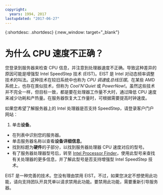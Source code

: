 ```yaml
---
copyright:
  years: 1994, 2017
lastupdated: "2017-06-27"
---
```


{:shortdesc: .shortdesc}
{:new_window: target="_blank"}

# 为什么 CPU 速度不正确？

您登录到服务器来检查 CPU 信息，并注意到处理器速度不正确。导致这种差异的原因可能是增强型 Intel SpeedStep 技术 (EIST)。EIST 是 Intel 对动态频率调整技术的叫法。这种技术在较旧系统中也称为 *CPU 调速*或*总线压摆*。在某些 AMD 系统上，也存在类似技术，但称为 *Cool'N'Quiet* 或 *PowerNow!*。虽然这些技术并不完全一样，但目标一致，都是要在处理器工作量不大时，通过降低 CPU 速度来减少功耗和产热量。在服务器恢复大工作量时，可根据需要提高时钟速度。

如果您希望了解服务器上的 Intel 处理器是否支持 SpeedStep，请登录客户门户网站： 
1. 单击**设备**。
* 在列表中识别您的服务器。
* 单击服务器名称以查看**设备详细信息**。
* 找到标题为**硬件**的子部分，以找到服务器处理器 CPU 速度对应的型号。
* 有了服务器处理器型号后，转至 [Intel Processor Finder](http://processorfinder.intel.com/)，使用此型号来查找有关处理器的更多信息，并了解此型号是否支持增强型 Intel SpeedStep 技术。

EIST 是一种完善的技术。您没有理由禁用 EIST。不过，如果您决定不想使用此功能，请向支持团队开具凭单以请求禁用此功能。要禁用此功能，需要重新引导服务器。
